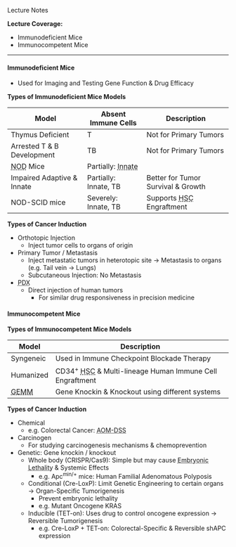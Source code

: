 Lecture Notes

**Lecture Coverage:**
- Immunodeficient Mice
- Immunocompetent Mice

---
#### **Immunodeficient Mice**
- Used for Imaging and Testing Gene Function & Drug Efficacy

**Types of Immunodeficient Mice Models**

| Model                                            | Absent Immune Cells                                        | Description                                                   |
| ------------------------------------------------ | ---------------------------------------------------------- | ------------------------------------------------------------- |
| Thymus Deficient                                 | T                                                          | Not for Primary Tumors                                        |
| Arrested T & B Development                       | TB                                                         | Not for Primary Tumors                                        |
| <abbr Title="Non-Obese Diabetic">NOD</abbr> Mice | Partially: <abbr Title="NK, Macrophage & DC">Innate</abbr> |                                                               |
| Impaired Adaptive & Innate                       | Partially: Innate, TB                                      | Better for Tumor Survival & Growth                            |
| NOD-SCID mice                                    | Severely: Innate, TB                                       | Supports <abbr Title="Human Stem Cell">HSC</abbr> Engraftment |

**Types of Cancer Induction**
- Orthotopic Injection
	- Inject tumor cells to organs of origin
- Primary Tumor / Metastasis
	- Inject metastatic tumors in heterotopic site → Metastasis to organs (e.g. Tail vein → Lungs)
	- Subcutaneous Injection: No Metastasis
- <abbr Title="Patient-Derived Xenograph">PDX</abbr>
	- Direct injection of human tumors 
		- For similar drug responsiveness in precision medicine


#### **Immunocompetent Mice**

**Types of Immunocompetent Mice Models**

| Model                                                       | Description                                                                                                     |
| ----------------------------------------------------------- | --------------------------------------------------------------------------------------------------------------- |
| Syngeneic                                                   | Used in Immune Checkpoint Blockade Therapy                                                                      |
| Humanized                                                   | CD34<sup>+</sup> <abbr Title="Hematopoietic Stem Cell">HSC</abbr> & Multi-lineage Human Immune Cell Engraftment |
| <abbr Title="Genetically Engineered Mice Model">GEMM</abbr> | Gene Knockin & Knockout using different systems                                                                 |

**Types of Cancer Induction**
- Chemical
	- e.g. Colorectal Cancer: <abbr Title="AzOxyMethane-Dextran Sodium Sulfate">AOM-DSS</abbr>
- Carcinogen
	- For studying carcinogenesis mechanisms & chemoprevention
- Genetic: Gene knockin / knockout
	- Whole body (CRISPR/Cas9): Simple but may cause <abbr Title="The model will die before born">Embryonic Lethality</abbr> & Systemic Effects
		- e.g. Apc<sup>min/+</sup> mice: Human Familial Adenomatous Polyposis
	- Conditional (Cre-LoxP): Limit Genetic Engineering to certain organs → Organ-Specific Tumorigenesis
		- Prevent embryonic lethality
		- e.g. Mutant Oncogene KRAS
	- Inducible (TET-on): Uses drug to control oncogene expression → Reversible Tumorigenesis
		- e.g. Cre-LoxP + TET-on: Colorectal-Specific & Reversible shAPC expression